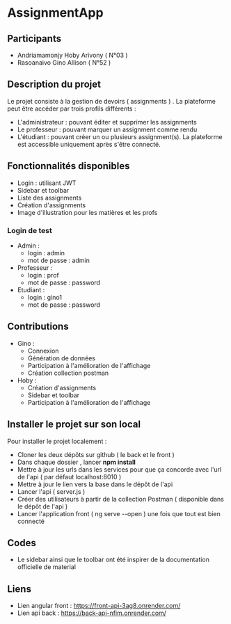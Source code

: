 # AssignmentApp

## Participants
  - Andriamamonjy Hoby Arivony ( N°03 )
  - Rasoanaivo Gino Allison ( N°52 )
## Description du projet
Le projet consiste à la gestion de devoirs ( assignments ) .
La plateforme peut être accéder par trois profils différents :
  - L'administrateur : pouvant éditer et supprimer les assignments
  - Le professeur : pouvant marquer un assignment comme rendu
  - L'étudiant : pouvant créer un ou plusieurs assignment(s).
La plateforme est accessible uniquement après s'être connecté.

## Fonctionnalités disponibles
  - Login : utilisant JWT
  - Sidebar et toolbar
  - Liste des assignments
  - Création d'assignments
  - Image d'illustration pour les matières et les profs

### Login de test 
  - Admin :
    - login : admin
    - mot de passe : admin
  - Professeur :
    - login : prof
    - mot de passe : password
  - Etudiant :
    - login : gino1
    - mot de passe : password

## Contributions
  - Gino :
      - Connexion
      - Génération de données
      - Participation à l'amélioration de l'affichage
      - Création collection postman
  - Hoby :
      - Création d'assignments
      - Sidebar et toolbar
      - Participation à l'amélioration de l'affichage
   
## Installer le projet sur son local 
Pour installer le projet localement : 
  - Cloner les deux dépôts sur github ( le back et le front )
  - Dans chaque dossier , lancer **npm install**
  - Mettre à jour les urls dans les services pour que ça concorde avec l'url de l'api ( par défaut localhost:8010 )
  - Mettre à jour le lien vers la base dans le dépôt de l'api
  - Lancer l'api ( server.js )
  - Créer des utilisateurs à partir de la collection Postman ( disponible dans le dépôt de l'api )
  - Lancer l'application front ( ng serve --open ) une fois que tout est bien connecté

## Codes 
  - Le sidebar ainsi que le toolbar ont été inspirer de la documentation officielle de material 

## Liens
  - Lien angular front : https://front-api-3ag8.onrender.com/
  - Lien api back : https://back-api-nfim.onrender.com/


